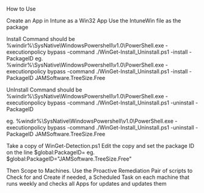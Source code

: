 How to Use

Create an App in Intune as a Win32 App
Use the IntuneWin file as the package

Install Command should be
%windir%\SysNative\WindowsPowershell\v1.0\PowerShell.exe -executionpolicy bypass -command ./WinGet-Install_Uninstall.ps1 -install -PackageID <PackageID>
eg.
%windir%\SysNative\WindowsPowershell\v1.0\PowerShell.exe -executionpolicy bypass -command ./WinGet-Install_Uninstall.ps1 -install -PackageID JAMSoftware.TreeSize.Free

UnInstall Command should be
%windir%\SysNative\WindowsPowershell\v1.0\PowerShell.exe -executionpolicy bypass -command ./WinGet-Install_Uninstall.ps1 -uninstall -PackageID <PackageID>

eg.
%windir%\SysNative\WindowsPowershell\v1.0\PowerShell.exe -executionpolicy bypass -command ./WinGet-Install_Uninstall.ps1 -uninstall -PackageID JAMSoftware.TreeSize.Free

Take a copy of WinGet-Detection.ps1
Edit the copy and set the package ID on the line
$global:PackageID=<PackageID>
eg.
$global:PackageID="JAMSoftware.TreeSize.Free"

Then Scope to Machines.
Use the Proactive Remediation Pair of scripts to Check for and Create if needed, a Scheduled Task on each machine that runs weekly and checks all Apps for updates and updates them

